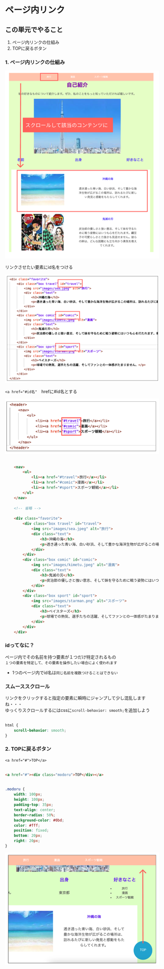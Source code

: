 # **ページ内リンク**

## **この単元でやること**

1. ページ内リンクの仕組み
2. TOPに戻るボタン

### **1. ページ内リンクの仕組み**

![html](img/403_img01.png)

リンクさせたい要素にid名をつける

![html](img/403_img02.png)

`<a href="#id名"`　hrefに#id名とする

![html](img/403_img03.png)


```html

    <nav>
        <ul>
            <li><a href="#travel">旅行</a></li>
            <li><a href="#comic">漫画</a></li>
            <li><a href="#sport">スポーツ観戦</a></li>
        </ul>
    </nav>

    <!-- 省略 -->

    <div class="favorite">
        <div class="box travel" id="travel">
            <img src="images/sea.jpeg" alt="旅行">
            <div class="text">
                <h3>沖縄の海</h3>
                <p>透き通った青い海、白い砂浜、そして豊かな海洋生物が広がるこの場所は、訪れるたびに新しい発見と感動をもたらしてくれます。</p>
            </div>
        </div>
        <div class="box comic" id="comic">
            <img src="images/kimetu.jpeg" alt="漫画">
            <div class="text">
                <h3>鬼滅の刃</h3>
                <p>炭治郎の優しさと強い意志、そして妹を守るために戦う姿勢にはいつも心を打たれます。禰豆子の可愛らしさと力強さも見逃せません。彼らの絆は、どんな困難にも立ち向かう勇気を教えてくれます。</p>
            </div>
        </div>
        <div class="box sport" id="sport">
            <img src="images/starman.png" alt="スポーツ">
            <div class="text">
                <h3>ベイスターズ</h3>
                <p>球場での熱気、選手たちの活躍、そしてファンとの一体感がたまりません。</p>
            </div>
        </div>
    </div>

```

### **idってなに？**  

ページ内でその名前を持つ要素が１つだけ特定されるもの  
`１つの要素を特定して、その要素を操作したい場合によく使われます`  

- 1つのページ内でid名は`同じ名前を複数つけることはできない`

### **スムーススクロール**

リンクをクリックすると指定の要素に瞬時にジャンプして少し混乱しますね・・・  
ゆっくりスクロールするにはcssに`scroll-behavior: smooth;`を追加しよう

```css

html {
    scroll-behavior: smooth;
}

```

### **2. TOPに戻るボタン**

`<a href="#">TOP</a>`

```html

<a href="#"><div class="modoru">TOP</div></a>

```

```css

.modoru {
    width: 100px;
    height: 100px;
    padding-top: 35px;
    text-align: center;
    border-radius: 50%;
    background-color: #0bd;
    color: #fff;
    position: fixed;
    bottom: 20px;
    right: 20px;
}

```

![html](img/403_img04.png)
